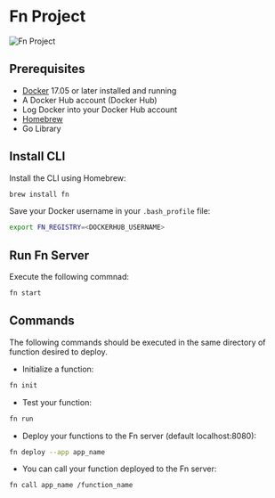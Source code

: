 # Fn Project

![Fn Project](http://fnproject.io/images/fn-300x125.png)

## Prerequisites

* [Docker](https://www.docker.com/) 17.05 or later installed and running
* A Docker Hub account (Docker Hub)
* Log Docker into your Docker Hub account
* [Homebrew](https://brew.sh/)
* Go Library

## Install CLI

Install the CLI using Homebrew:
```sh
brew install fn
```
Save your Docker username in your `.bash_profile` file:
```sh
export FN_REGISTRY=<DOCKERHUB_USERNAME>
```

## Run Fn Server
Execute the following commnad:
```sh
fn start
```

## Commands

The following commands should be executed in the same directory of function desired to deploy.

* Initialize a function:
```sh
fn init
```
* Test your function:
```sh
fn run
```
* Deploy your functions to the Fn server (default localhost:8080):
```sh
fn deploy --app app_name
```
* You can call your function deployed to the Fn server:
```sh
fn call app_name /function_name
```



